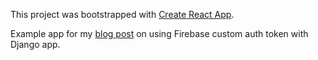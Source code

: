 This project was bootstrapped with [Create React App](https://github.com/facebook/create-react-app).

Example app for my [blog post](https://www.gabrielgamil.com/posts/firebase-custom-auth-sys-django/) on using Firebase custom auth token with Django app.

